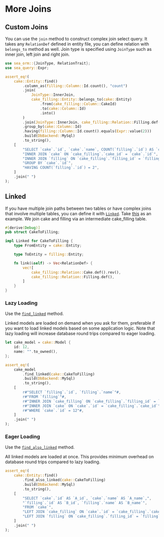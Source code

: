 # More Joins

## Custom Joins

You can use the `join` method to construct complex join select query. It takes any `RelationDef` defined in entity file, you can define relation with `belongs_to` method as well. Join type is specified using `JoinType` such as inner join, left join and right join.

```rust
use sea_orm::{JoinType, RelationTrait};
use sea_query::Expr;

assert_eq!(
    cake::Entity::find()
        .column_as(filling::Column::Id.count(), "count")
        .join(
            JoinType::InnerJoin,
            cake_filling::Entity::belongs_to(cake::Entity)
                .from(cake_filling::Column::CakeId)
                .to(cake::Column::Id)
                .into()
        )
        .join(JoinType::InnerJoin, cake_filling::Relation::Filling.def())
        .group_by(cake::Column::Id)
        .having(filling::Column::Id.count().equals(Expr::value(2)))
        .build(DbBackend::MySql)
        .to_string(),
    [
        "SELECT `cake`.`id`, `cake`.`name`, COUNT(`filling`.`id`) AS `count` FROM `cake`",
        "INNER JOIN `cake` ON `cake_filling`.`cake_id` = `cake`.`id`",
        "INNER JOIN `filling` ON `cake_filling`.`filling_id` = `filling`.`id`",
        "GROUP BY `cake`.`id`",
        "HAVING COUNT(`filling`.`id`) = 2",
    ]
    .join(" ")
);
```

## Linked

If you have multiple join paths between two tables or have complex joins that involve multiple tables, you can define it with [`Linked`](https://docs.rs/sea-orm/0.*/sea_orm/entity/trait.Linked.html). Take [this](https://github.com/SeaQL/sea-orm/blob/master/src/tests_cfg/cake.rs) as an example. We join cake and filling via an intermediate cake_filling table.

```rust
#[derive(Debug)]
pub struct CakeToFilling;

impl Linked for CakeToFilling {
    type FromEntity = cake::Entity;

    type ToEntity = filling::Entity;

    fn link(&self) -> Vec<RelationDef> {
        vec![
            cake_filling::Relation::Cake.def().rev(),
            cake_filling::Relation::Filling.def(),
        ]
    }
}
```

### Lazy Loading

Use the [`find_linked`](https://docs.rs/sea-orm/0.*/sea_orm/entity/prelude/trait.ModelTrait.html#method.find_linked) method.

Linked models are loaded on demand when you ask for them, preferable if you want to load linked models based on some application logic. Note that lazy loading will increase database round trips compared to eager loading.

```rust
let cake_model = cake::Model {
    id: 12,
    name: "".to_owned(),
};

assert_eq!(
    cake_model
        .find_linked(cake::CakeToFilling)
        .build(DbBackend::MySql)
        .to_string(),
    [
        r#"SELECT `filling`.`id`, `filling`.`name`"#,
        r#"FROM `filling`"#,
        r#"INNER JOIN `cake_filling` ON `cake_filling`.`filling_id` = `filling`.`id`"#,
        r#"INNER JOIN `cake` ON `cake`.`id` = `cake_filling`.`cake_id`"#,
        r#"WHERE `cake`.`id` = 12"#,
    ]
    .join(" ")
);
```

### Eager Loading

Use the [`find_also_linked`](https://docs.rs/sea-orm/0.2.1/sea_orm/entity/prelude/struct.Select.html#method.find_also_linked) method.

All linked models are loaded at once. This provides minimum overhead on database round trips compared to lazy loading.

```rust
assert_eq!(
    cake::Entity::find()
        .find_also_linked(cake::CakeToFilling)
        .build(DbBackend::MySql)
        .to_string(),
    [
        "SELECT `cake`.`id` AS `A_id`, `cake`.`name` AS `A_name`,",
        "`filling`.`id` AS `B_id`, `filling`.`name` AS `B_name`",
        "FROM `cake`",
        "LEFT JOIN `cake_filling` ON `cake`.`id` = `cake_filling`.`cake_id`",
        "LEFT JOIN `filling` ON `cake_filling`.`filling_id` = `filling`.`id`",
    ]
    .join(" ")
);
```
